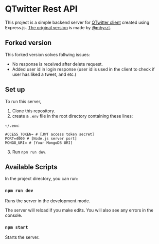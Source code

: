 # QTwitter Rest API

This project is a simple backend server for [QTwitter client](https://github.com/ali-hajeb/qtwitter-reactjs) created using Express.js. [The original version](https://github.com/mhyrzt/rest-twitter-nodejs) is made by [@mhyrzt](https://github.com/mhyrzt).

## Forked version

This forked version solves follwing issues:
- No response is received after delete request.
- Added user id in login response (user id is used in the client to check if user has liked a tweet, and etc.)

## Set up

To run this server,
1. Clone this repository.
2. create a `.env` file in the root directory  containing these lines:

`~/.env`:
```shell
ACCESS_TOKEN= # [JWT access token secret]
PORT=4000 # [Node.js server port]
MONGO_URI= # [Your MongoDB URI]
```
3. Run `npm run dev`.

## Available Scripts

In the project directory, you can run:

### `npm run dev`

Runs the server in the development mode.

The server will reload if you make edits.
You will also see any errors in the console.

### `npm start`

Starts the server.
